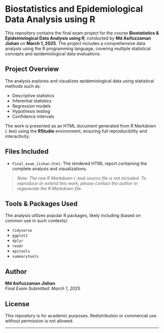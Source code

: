 # Biostatistics and Epidemiological Data Analysis using R

This repository contains the final exam project for the course **Biostatistics & Epidemiological Data Analysis using R**, conducted by **Md Asifuzzaman Jishan** on **March 1, 2025**. The project includes a comprehensive data analysis using the R programming language, covering multiple statistical concepts and epidemiological data evaluations.


## Project Overview

The analysis explores and visualizes epidemiological data using statistical methods such as:
- Descriptive statistics
- Inferential statistics
- Regression models
- Hypothesis testing
- Confidence intervals
 
The work is presented as an HTML document generated from R Markdown (`.Rmd`) using the **RStudio** environment, ensuring full reproducibility and interactivity.


## Files Included

- `Final_exam_Jishan.html`: The rendered HTML report containing the complete analysis and visualizations.

> _Note: The raw R Markdown (`.Rmd`) source file is not included. To reproduce or extend this work, please contact the author or regenerate the R Markdown file._

## Tools & Packages Used

The analysis utilizes popular R packages, likely including (based on common use in such contexts):
- `tidyverse`
- `ggplot2`
- `dplyr`
- `readr`
- `epitools`
- `summarytools`

## Author

**Md Asifuzzaman Jishan**  
*Final Exam Submitted: March 1, 2025*

## License

This repository is for academic purposes. Redistribution or commercial use without permission is not allowed.


---


